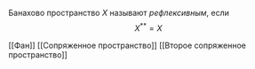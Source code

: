 Банахово пространство $X$ называют *рефлексивным*, если
$$
X^{**} = X
$$

[[Фан]] [[Сопряженное пространство]] [[Второе сопряженное пространство]]